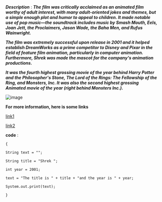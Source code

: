 ***Description*** : ***The film was critically acclaimed as an animated film worthy of adult interest, with many adult-oriented jokes and themes, but a simple enough plot and humor to appeal to children. It made notable use of pop music—the soundtrack includes music by Smash Mouth, Eels, Joan Jett, the Proclaimers, Jason Wade, the Baha Men, and Rufus Wainwright.***

***The film was extremely successful upon release in 2001 and it helped establish DreamWorks as a prime competitor to Disney and Pixar in the field of feature film animation, particularly in computer animation. Furthermore, Shrek was made the mascot for the company's animation productions.***

***It was the fourth highest grossing movie of the year behind Harry Potter and the Philosopher's Stone, The Lord of the Rings: The Fellowship of the Ring, and Monsters, Inc. It was also the second highest grossing Animated movie of the year (right behind Monsters Inc.).***

![image](https://user-images.githubusercontent.com/89480036/187801281-b2ba5b76-4b48-42cd-a86b-6b605c0c4213.png)

**For more information, here is some links**

[link1](https://www.imdb.com/title/tt0126029/)

[link2](https://shrek.fandom.com/wiki/Shrek_(film))

**code** : 
```
{

String text = "";

String title = "Shrek ";

int year = 2001;

text = "The title is " + title + "and the year is " + year;

System.out.print(text);

}
```

